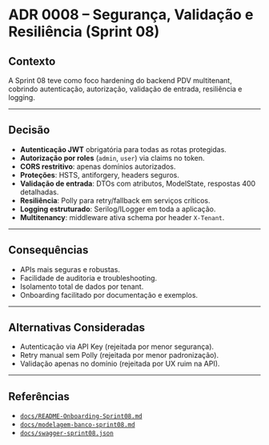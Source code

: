 # ADR 0008 – Segurança, Validação e Resiliência (Sprint 08)

## Contexto

A Sprint 08 teve como foco hardening do backend PDV multitenant, cobrindo autenticação, autorização, validação de entrada, resiliência e logging.

---

## Decisão

- **Autenticação JWT** obrigatória para todas as rotas protegidas.
- **Autorização por roles** (`admin`, `user`) via claims no token.
- **CORS restritivo**: apenas domínios autorizados.
- **Proteções**: HSTS, antiforgery, headers seguros.
- **Validação de entrada**: DTOs com atributos, ModelState, respostas 400 detalhadas.
- **Resiliência**: Polly para retry/fallback em serviços críticos.
- **Logging estruturado**: Serilog/ILogger em toda a aplicação.
- **Multitenancy**: middleware ativa schema por header `X-Tenant`.

---

## Consequências

- APIs mais seguras e robustas.
- Facilidade de auditoria e troubleshooting.
- Isolamento total de dados por tenant.
- Onboarding facilitado por documentação e exemplos.

---

## Alternativas Consideradas

- Autenticação via API Key (rejeitada por menor segurança).
- Retry manual sem Polly (rejeitada por menor padronização).
- Validação apenas no domínio (rejeitada por UX ruim na API).

---

## Referências

- [`docs/README-Onboarding-Sprint08.md`](../README-Onboarding-Sprint08.md)
- [`docs/modelagem-banco-sprint08.md`](../modelagem-banco-sprint08.md)
- [`docs/swagger-sprint08.json`](../swagger-sprint08.json)